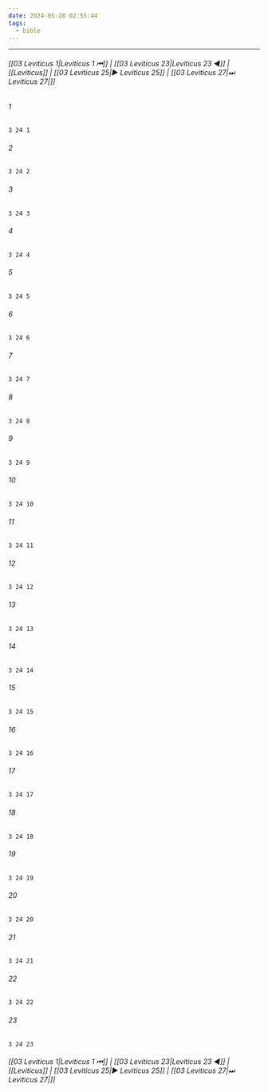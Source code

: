 ```yaml
---
date: 2024-05-28 02:55:44
tags:
  - bible
---
```

___

###### [[03 Leviticus 1|Leviticus 1 ⏮]] | [[03 Leviticus 23|Leviticus 23 ◀]] | [[Leviticus]] | [[03 Leviticus 25|▶ Leviticus 25]] | [[03 Leviticus 27|⏭ Leviticus 27|]]

###### 1
``` verse
3 24 1 
```
###### 2
``` verse
3 24 2 
```
###### 3
``` verse
3 24 3 
```
###### 4
``` verse
3 24 4 
```
###### 5
``` verse
3 24 5 
```
###### 6
``` verse
3 24 6 
```
###### 7
``` verse
3 24 7 
```
###### 8
``` verse
3 24 8 
```
###### 9
``` verse
3 24 9 
```
###### 10
``` verse
3 24 10 
```
###### 11
``` verse
3 24 11 
```
###### 12
``` verse
3 24 12 
```
###### 13
``` verse
3 24 13 
```
###### 14
``` verse
3 24 14 
```
###### 15
``` verse
3 24 15 
```
###### 16
``` verse
3 24 16 
```
###### 17
``` verse
3 24 17 
```
###### 18
``` verse
3 24 18 
```
###### 19
``` verse
3 24 19 
```
###### 20
``` verse
3 24 20 
```
###### 21
``` verse
3 24 21 
```
###### 22
``` verse
3 24 22 
```
###### 23
``` verse
3 24 23 
```

###### [[03 Leviticus 1|Leviticus 1 ⏮]] | [[03 Leviticus 23|Leviticus 23 ◀]] | [[Leviticus]] | [[03 Leviticus 25|▶ Leviticus 25]] | [[03 Leviticus 27|⏭ Leviticus 27|]]

